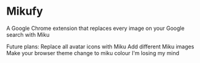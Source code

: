 # Mikufy
A Google Chrome extension that replaces every image on your Google search with Miku

Future plans:
Replace all avatar icons with Miku
Add different Miku images
Make your browser theme change to miku colour
I'm losing my mind
